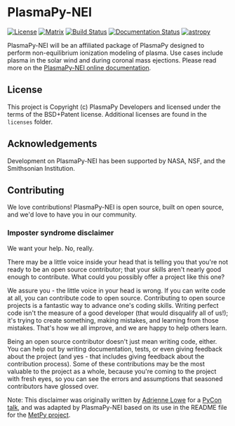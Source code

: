 # PlasmaPy-NEI

[![License](https://img.shields.io/badge/License-BSD%203--Clause-blue.svg)](./LICENSE.md)
[![Matrix](https://matrix.to/img/matrix-badge.svg)](https://riot.im/app/#/room/#plasmapy:openastronomy.org)
[![Build Status](https://dev.azure.com/plasmapy/PlasmaPy-NEI/_apis/build/status/PlasmaPy.PlasmaPy-NEI?branchName=master)](https://dev.azure.com/plasmapy/PlasmaPy-NEI/_build/latest?definitionId=2&branchName=master)
[![Documentation Status](https://readthedocs.org/projects/plasmapy/badge/?version=latest)](http://plasmapy-nei.readthedocs.io/en/latest/?badge=latest)
[![astropy](http://img.shields.io/badge/powered%20by-AstroPy-orange.svg?style=flat)](http://www.astropy.org/)

PlasmaPy-NEI will be an affiliated package of PlasmaPy designed to perform
non-equilibrium ionization modeling of plasma.  Use cases include plasma in
the solar wind and during coronal mass ejections.  Please read more on the
[PlasmaPy-NEI online documentation](https://nei.plasmapy.org).

## License


This project is Copyright (c) PlasmaPy Developers and licensed under
the terms of the BSD+Patent license. Additional licenses are found in the
`licenses` folder.

## Acknowledgements

Development on PlasmaPy-NEI has been supported by NASA, NSF, and the
Smithsonian Institution.

## Contributing

We love contributions! PlasmaPy-NEI is open source,
built on open source, and we'd love to have you in our community.

### Imposter syndrome disclaimer 

We want your help. No, really.

There may be a little voice inside your head that is telling you that you're not
ready to be an open source contributor; that your skills aren't nearly good
enough to contribute. What could you possibly offer a project like this one?

We assure you - the little voice in your head is wrong. If you can write code at
all, you can contribute code to open source. Contributing to open source
projects is a fantastic way to advance one's coding skills. Writing perfect code
isn't the measure of a good developer (that would disqualify all of us!); it's
trying to create something, making mistakes, and learning from those
mistakes. That's how we all improve, and we are happy to help others learn.

Being an open source contributor doesn't just mean writing code, either. You can
help out by writing documentation, tests, or even giving feedback about the
project (and yes - that includes giving feedback about the contribution
process). Some of these contributions may be the most valuable to the project as
a whole, because you're coming to the project with fresh eyes, so you can see
the errors and assumptions that seasoned contributors have glossed over.

Note: This disclaimer was originally written by
[Adrienne Lowe](https://github.com/adriennefriend) for a
[PyCon talk](https://www.youtube.com/watch?v=6Uj746j9Heo), and was adapted by
PlasmaPy-NEI based on its use in the README file for the
[MetPy project](https://github.com/Unidata/MetPy).
